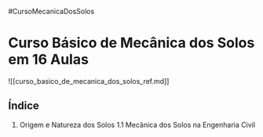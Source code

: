 #CursoMecanicaDosSolos 

# Curso Básico de Mecânica dos Solos em 16 Aulas
![[curso_basico_de_mecanica_dos_solos_ref.md]]


## Índice
1. Origem e Natureza dos Solos
	1.1 Mecânica dos Solos na Engenharia Civil
	